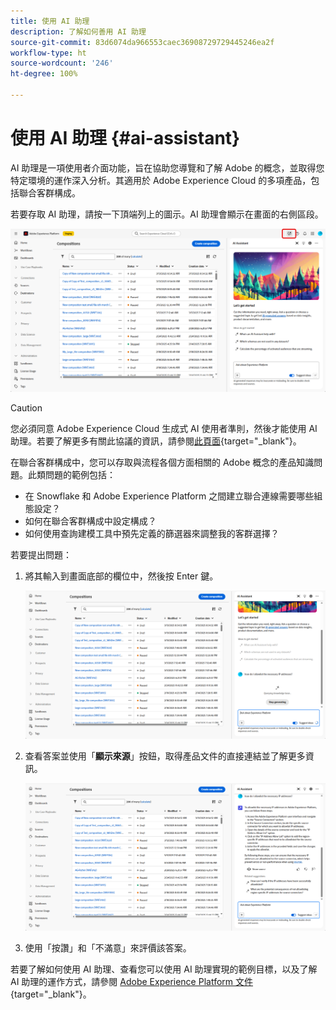 ```yaml
---
title: 使用 AI 助理
description: 了解如何善用 AI 助理
source-git-commit: 83d6074da966553caec36908729729445246ea2f
workflow-type: ht
source-wordcount: '246'
ht-degree: 100%

---
```


# 使用 AI 助理 {#ai-assistant}

AI 助理是一項使用者介面功能，旨在協助您導覽和了解 Adobe 的概念，並取得您特定環境的運作深入分析。其適用於 Adobe Experience Cloud 的多項產品，包括聯合客群構成。

若要存取 AI 助理，請按一下頂端列上的圖示。AI 助理會顯示在畫面的右側區段。

![](assets/do-not-localize/ai-assistant-open.png)


>[!CAUTION]
>
>您必須同意 Adobe Experience Cloud 生成式 AI 使用者準則，然後才能使用 AI 助理。若要了解更多有關此協議的資訊，請參閱[此頁面](https://experienceleague.adobe.com/zh-hant/docs/experience-platform/ai-assistant/home){target="_blank"}。

在聯合客群構成中，您可以存取與流程各個方面相關的 Adobe 概念的產品知識問題。此類問題的範例包括：

* 在 Snowflake 和 Adobe Experience Platform 之間建立聯合連線需要哪些組態設定？
* 如何在聯合客群構成中設定構成？
* 如何使用查詢建模工具中預先定義的篩選器來調整我的客群選擇？

若要提出問題：

1. 將其輸入到畫面底部的欄位中，然後按 Enter 鍵。

   ![](assets/do-not-localize/ai-assistant-ask.png)

1. 查看答案並使用「**顯示來源**」按鈕，取得產品文件的直接連結並了解更多資訊。

   ![](assets/do-not-localize/ai-assistant-answer.png)

1. 使用「按讚」和「不滿意」來評價該答案。

若要了解如何使用 AI 助理、查看您可以使用 AI 助理實現的範例目標，以及了解 AI 助理的運作方式，請參閱 [Adobe Experience Platform 文件](https://experienceleague.adobe.com/zh-hant/docs/experience-platform/ai-assistant/home){target="_blank"}。
